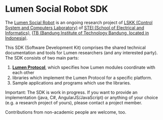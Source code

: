 Lumen Social Robot SDK
======================

The [Lumen Social Robot](http://lumen.lssk.ee.itb.ac.id/) is an ongoing research project of [LSKK (Control System and
Computers Laboratory)](http://lskk.ee.itb.ac.id/) of [STEI (School of Electrical and Informatics)](http://ee.itb.ac.id/),
[ITB (Bandung Institute of Technology Bandung, located in Indonesia)](http://www.itb.ac.id/).

This SDK (Software Development Kit) comprises the shared technical documentation and tools for Lumen researchers (and
any interested party). The SDK consists of two main parts:

1. [**Lumen Protocol**](doc/protocol.md), which specifies how Lumen modules coordinate with each other
2. libraries which implement the Lumen Protocol for a specific platform.
3. Sample applications and programs which use the libraries.

Important: The SDK is work in progress. If you want to provide an implementation (java, C#, AngularJS/JavaScript) or
anything of your choice (e.g. a research project of yours), please contact a project member.

Contributions from non-academic people are welcome, too.
